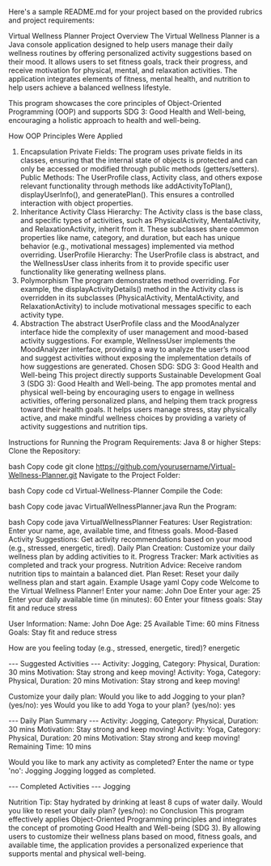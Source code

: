 
Here's a sample README.md for your project based on the provided rubrics and project requirements:

Virtual Wellness Planner
Project Overview
The Virtual Wellness Planner is a Java console application designed to help users manage their daily wellness routines by offering personalized activity suggestions based on their mood. It allows users to set fitness goals, track their progress, and receive motivation for physical, mental, and relaxation activities. The application integrates elements of fitness, mental health, and nutrition to help users achieve a balanced wellness lifestyle.

This program showcases the core principles of Object-Oriented Programming (OOP) and supports SDG 3: Good Health and Well-being, encouraging a holistic approach to health and well-being.

How OOP Principles Were Applied
1. Encapsulation
Private Fields: The program uses private fields in its classes, ensuring that the internal state of objects is protected and can only be accessed or modified through public methods (getters/setters).
Public Methods: The UserProfile class, Activity class, and others expose relevant functionality through methods like addActivityToPlan(), displayUserInfo(), and generatePlan(). This ensures a controlled interaction with object properties.
2. Inheritance
Activity Class Hierarchy: The Activity class is the base class, and specific types of activities, such as PhysicalActivity, MentalActivity, and RelaxationActivity, inherit from it. These subclasses share common properties like name, category, and duration, but each has unique behavior (e.g., motivational messages) implemented via method overriding.
UserProfile Hierarchy: The UserProfile class is abstract, and the WellnessUser class inherits from it to provide specific user functionality like generating wellness plans.
3. Polymorphism
The program demonstrates method overriding. For example, the displayActivityDetails() method in the Activity class is overridden in its subclasses (PhysicalActivity, MentalActivity, and RelaxationActivity) to include motivational messages specific to each activity type.
4. Abstraction
The abstract UserProfile class and the MoodAnalyzer interface hide the complexity of user management and mood-based activity suggestions. For example, WellnessUser implements the MoodAnalyzer interface, providing a way to analyze the user’s mood and suggest activities without exposing the implementation details of how suggestions are generated.
Chosen SDG: SDG 3: Good Health and Well-being
This project directly supports Sustainable Development Goal 3 (SDG 3): Good Health and Well-being. The app promotes mental and physical well-being by encouraging users to engage in wellness activities, offering personalized plans, and helping them track progress toward their health goals. It helps users manage stress, stay physically active, and make mindful wellness choices by providing a variety of activity suggestions and nutrition tips.

Instructions for Running the Program
Requirements:
Java 8 or higher
Steps:
Clone the Repository:

bash
Copy code
git clone https://github.com/yourusername/Virtual-Wellness-Planner.git
Navigate to the Project Folder:

bash
Copy code
cd Virtual-Wellness-Planner
Compile the Code:

bash
Copy code
javac VirtualWellnessPlanner.java
Run the Program:

bash
Copy code
java VirtualWellnessPlanner
Features:
User Registration: Enter your name, age, available time, and fitness goals.
Mood-Based Activity Suggestions: Get activity recommendations based on your mood (e.g., stressed, energetic, tired).
Daily Plan Creation: Customize your daily wellness plan by adding activities to it.
Progress Tracker: Mark activities as completed and track your progress.
Nutrition Advice: Receive random nutrition tips to maintain a balanced diet.
Plan Reset: Reset your daily wellness plan and start again.
Example Usage
yaml
Copy code
Welcome to the Virtual Wellness Planner!
Enter your name: John Doe
Enter your age: 25
Enter your daily available time (in minutes): 60
Enter your fitness goals: Stay fit and reduce stress

User Information:
Name: John Doe
Age: 25
Available Time: 60 mins
Fitness Goals: Stay fit and reduce stress

How are you feeling today (e.g., stressed, energetic, tired)? energetic

--- Suggested Activities ---
Activity: Jogging, Category: Physical, Duration: 30 mins
Motivation: Stay strong and keep moving!
Activity: Yoga, Category: Physical, Duration: 20 mins
Motivation: Stay strong and keep moving!

Customize your daily plan:
Would you like to add Jogging to your plan? (yes/no): yes
Would you like to add Yoga to your plan? (yes/no): yes

--- Daily Plan Summary ---
Activity: Jogging, Category: Physical, Duration: 30 mins
Motivation: Stay strong and keep moving!
Activity: Yoga, Category: Physical, Duration: 20 mins
Motivation: Stay strong and keep moving!
Remaining Time: 10 mins

Would you like to mark any activity as completed? Enter the name or type 'no': Jogging
Jogging logged as completed.

--- Completed Activities ---
Jogging

Nutrition Tip: Stay hydrated by drinking at least 8 cups of water daily.
Would you like to reset your daily plan? (yes/no): no
Conclusion
This program effectively applies Object-Oriented Programming principles and integrates the concept of promoting Good Health and Well-being (SDG 3). By allowing users to customize their wellness plans based on mood, fitness goals, and available time, the application provides a personalized experience that supports mental and physical well-being.
